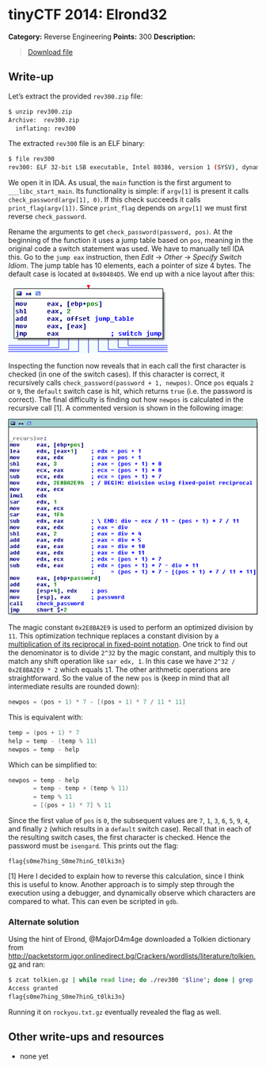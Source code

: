 # tinyCTF 2014: Elrond32

**Category:** Reverse Engineering
**Points:** 300
**Description:**

> [Download file](rev300.zip)

## Write-up

Let’s extract the provided `rev300.zip` file:

```bash
$ unzip rev300.zip
Archive:  rev300.zip
  inflating: rev300
```

The extracted `rev300` file is an ELF binary:

```bash
$ file rev300
rev300: ELF 32-bit LSB executable, Intel 80386, version 1 (SYSV), dynamically linked (uses shared libs), for GNU/Linux 2.6.24, stripped
```

We open it in IDA. As usual, the `main` function is the first argument to `___libc_start_main`. Its functionality is simple: if `argv[1]` is present it calls `check_password(argv[1], 0)`. If this check succeeds it calls `print_flag(argv[1])`. Since `print_flag` depends on `argv[1]` we must first reverse `check_password`.

Rename the arguments to get `check_password(password, pos)`. At the beginning of the function it uses a jump table based on `pos`, meaning in the original code a switch statement was used. We have to manually tell IDA this. Go to the `jump eax` instruction, then _Edit_ → _Other_ → _Specify Switch Idiom_. The jump table has 10 elements, each a pointer of size 4 bytes. The default case is located at `0x80484D5`. We end up with a nice layout after this:

![Jump table](jump-table.png)

Inspecting the function now reveals that in each call the first character is checked (in one of the switch cases). If this character is correct, it recursively calls `check_password(password + 1, newpos)`. Once `pos` equals `2` or `9`, the `default` switch case is hit, which returns `true` (i.e. the password is correct). The final difficulty is finding out how `newpos` is calculated in the recursive call [1]. A commented version is shown in the following image:

![Calculation of newpos](newpos.png)

The magic constant `0x2E8BA2E9` is used to perform an optimized division by `11`. This optimization technique replaces a constant division by a [multiplication of its reciprocal in fixed-point notation](http://ridiculousfish.com/blog/posts/labor-of-division-episode-i.html). One trick to find out the denominator is to divide `2^32` by the magic constant, and multiply this to match any shift operation like `sar edx, 1`. In this case we have `2^32 / 0x2E8BA2E9 * 2` which equals `1`1. The other arithmetic operations are straightforward. So the value of the new `pos` is (keep in mind that all intermediate results are rounded down):

```c
newpos = (pos + 1) * 7 - [(pos + 1) * 7 / 11 * 11]
```

This is equivalent with:

```c
temp = (pos + 1) * 7
help = temp - (temp % 11)
newpos = temp - help
```

Which can be simplified to:

```c
newpos = temp - help
       = temp - temp + (temp % 11)
       = temp % 11
       = [(pos + 1) * 7] % 11
```

Since the first value of `pos` is `0`, the subsequent values are `7`, `1`, `3`, `6`, `5`, `9`, `4`, and finally `2` (which results in a `default` switch case). Recall that in each of the resulting switch cases, the first character is checked. Hence the password must be `isengard`. This prints out the flag:

```
flag{s0me7hing_S0me7hinG_t0lki3n}
```

[1] Here I decided to explain how to reverse this calculation, since I think this is useful to know. Another approach is to simply step through the execution using a debugger, and dynamically observe which characters are compared to what. This can even be scripted in `gdb`.

### Alternate solution

Using the hint of Elrond, @MajorD4m4ge downloaded a Tolkien dictionary from <http://packetstorm.igor.onlinedirect.bg/Crackers/wordlists/literature/tolkien.gz> and ran:

```bash
$ zcat tolkien.gz | while read line; do ./rev300 "$line"; done | grep -v denied
Access granted
flag{s0me7hing_S0me7hinG_t0lki3n}
```

Running it on `rockyou.txt.gz` eventually revealed the flag as well.

## Other write-ups and resources

* none yet
